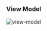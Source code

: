 ### View Model

![view-model](https://user-images.githubusercontent.com/27923352/178759084-f4724589-e7d1-4823-b696-c4c01787f595.gif)
